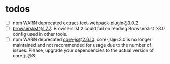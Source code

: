 # todos
- [ ] npm WARN deprecated extract-text-webpack-plugin@3.0.2
- [ ] browserslist@1.7.7: Browserslist 2 could fail on reading Browserslist >3.0 config used in other tools.
- [ ] npm WARN deprecated core-js@2.6.10: core-js@<3.0 is no longer maintained and not recommended for usage due to the number of issues. Please, upgrade your dependencies to the actual version of core-js@3.
